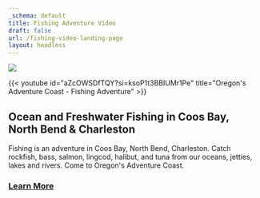 ```yaml
---
_schema: default
title: Fishing Adventure Video
draft: false
url: /fishing-video-landing-page
layout: headless
---
```

![](/layout-images/oregons-adventure-coast-header-logo.svg)

{{< youtube id="aZcOWSDfTQY?si=ksoP1t3BBIUMr1Pe" title="Oregon's Adventure Coast - Fishing Adventure" >}}

## Ocean and Freshwater Fishing in Coos Bay, North Bend & Charleston

Fishing is an adventure in Coos Bay, North Bend, Charleston. Catch rockfish, bass, salmon, lingcod, halibut, and tuna from our oceans, jetties, lakes and rivers. Come to Oregon's Adventure Coast.

### <a class="learn-more-anywhere-btn" target="" href="/fishing">Learn More</a>